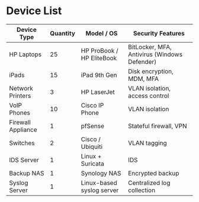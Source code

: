 # Device List

| Device Type        | Quantity | Model / OS               | Security Features                             |
|--------------------|----------|--------------------------|----------------------------------             |
| HP Laptops         | 25       | HP ProBook / HP EliteBook | BitLocker, MFA, Antivirus (Windows Defender) |
| iPads              | 15       | iPad 9th Gen              | Disk encryption, MDM, MFA                    |
| Network Printers   | 3        | HP LaserJet               | VLAN isolation, access control               |
| VoIP Phones        | 10       | Cisco IP Phone            | VLAN isolation                               |
| Firewall Appliance | 1        | pfSense                   | Stateful firewall, VPN                       |
| Switches           | 2        | Cisco / Ubiquiti          | VLAN tagging                                 |
| IDS Server         | 1        | Linux + Suricata          | IDS                                          |
| Backup NAS         | 1        | Synology NAS              | Encrypted backup                             |
| Syslog Server      | 1        | Linux-based syslog server | Centralized log collection                   |
